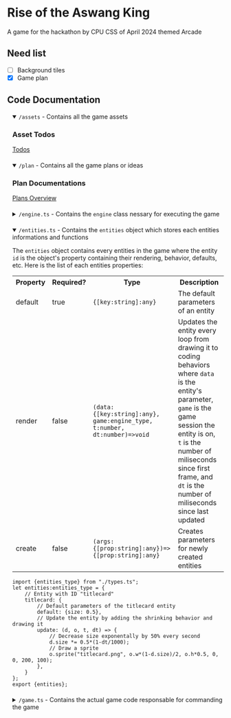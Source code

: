 # Rise of the Aswang King
A game for the hackathon by CPU CSS of April 2024 themed Arcade

## Need list
 - [ ] Background tiles
 - [x] Game plan

## Code Documentation
<style>
details {
    padding-left: 10px;
    border-left: 2px solid #fff2;
    margin-bottom: 20px;
}
</style>
<details open>
    <summary><code>/assets</code> - Contains all the game assets</summary>
    <h3>Asset Todos</h3>
    <p><a href="./plan/2.-asset-todos.md">Todos</a></p>
</details>
<details open>
    <summary><code>/plan</code> - Contains all the game plans or ideas</summary>
  	<h3>Plan Documentations</h3>
    <p><a href="./plan/0.-Plans-Overview.md">Plans Overview</a></p>
</details>
<details>
    <summary><code>/engine.ts</code> - Contains the <code>engine</code> class nessary for executing the game</summary>
    <table>
        <tr><th>Public Methods</th><th>Type</th><th>Default</th><th>Description</th><tr>
        <tr><td><code><span class="hljs-built_in">constructor</span>(width<span class="hljs-attr">?:number</span>, height<span class="hljs-attr">?:number</span>, dom<span class="hljs-attr">?:HTMLCanvasElement</span>)</code></td><td>void</td><td></td><td>Constructor in creating a game session</td><tr>
        <tr><td>dom</td><td>HTMLCanvasElement</td><td>New Canvas</td><td>Canvas element responsible for displaying graphics</td><tr>
        <tr><td>w</td><td>number</td><td>320</td><td>Width of Canvas</td><tr>
        <tr><td>h</td><td>number</td><td>240</td><td>Height of Canvas</td><tr>
        <tr><td>z</td><td>number</td><td>w/320</td><td>Size of 1 asset pixel to canvas pixel</td><tr>
        <tr><td>fps</td><td>number</td><td>30</td><td>Target frames per second</td><tr>
        <tr><td><code><span class="hljs-built_in">load</span>(...files<span class="hljs-attr">:string[]</span>)</code></td><td>void</td><td></td><td>Load files into cache from <code>/asset</code></td><tr>
        <tr><td><code><span class="hljs-built_in">start_loop</span>()</code></td><td>void</td><td></td><td>Starts game loop, trigger by default after <code>load</code></td><tr>
        <tr><td><code><span class="hljs-built_in">stop_loop</span>()</code></td><td>void</td><td></td><td>Stops game loop</td><tr>
        <tr><td><code><span class="hljs-built_in">scene</span>(id<span class="hljs-attr">:string</span>, scene<span class="hljs-attr">?:(dt_start:number,dt_last:number)=>void</span>)</code></td><td>void</td><td></td><td>If <code>scene</code> is undefined or there is no current scene then set <code>id</code> has current scene, if scene is defined then add <code>scene</code> with <code>id</code></td><tr>
        <tr><td><code><span class="hljs-built_in">on</span>(event<span class="hljs-attr">:string</span>, action<span class="hljs-attr">:(...args:any[])=>any</span>)</code></td><td>void</td><td></td><td>Adds an event listener for keyboard or joystick, if inside <code>scene</code> method then only listening if that scene is currently activated, else listening at all times</td><tr>
        <tr><td>sprite_boxed</td><td>boolean</td><td>false</td><td>For debuging, displays a red box on each sprite</td><tr>
        <tr><td><code><span class="hljs-built_in">sprite</span>(img<span class="hljs-attr">:string</span>, x<span class="hljs-attr">:number</span>, y<span class="hljs-attr">:number</span>, cx<span class="hljs-attr">:number</span>, cw<span class="hljs-attr">:number</span>, ch<span class="hljs-attr">:number</span>, x<span class="hljs-attr">:number</span>, fx<span class="hljs-attr">?:boolean</span>, fy<span class="hljs-attr">?:boolean</span>)</code></td><td>void</td><td><code>fx=false</code>, <code>fy=false</code></td><td>Draws a clipped image from a sprite image
            <table>
                <tr><th>Argument</th><th>Description</th></tr>
                <tr><td>img</td><td>The sprite image, ensure it is already loaded in memory!</td></tr>
                <tr><td>x</td><td>X direction to put the clipped image</td></tr>
                <tr><td>y</td><td>Y direction to put the clipped image</td></tr>
                <tr><td>cx</td><td>X direction in sprite image to clip</td></tr>
                <tr><td>cy</td><td>Y direction in sprite image to clip</td></tr>
                <tr><td>cw</td><td>Width of clipped area in sprite image</td></tr>
                <tr><td>ch</td><td>Height of clipped area in sprite image</td></tr>
                <tr><td>fx</td><td>Flip clipped image in the X direction?</td></tr>
                <tr><td>fy</td><td>Flip clipped image in the Y direction?</td></tr>
            </table>
        </td><tr>
        <tr><td><code><span class="hljs-built_in">draw</span>(type<span class="hljs-attr">?:string</span>, data<span class="hljs-attr">?:{[index:string]:any}</span>)</code></td><td>void</td><td></td><td>For debuging, draws an entity of type <code>type</code> with <code>data</code> has its data without its behavior</td><tr>
        <tr><td><code><span class="hljs-built_in">render</span>(p<span class="hljs-attr">?:HTMLElement</span>)</code></td><td>void</td><td><code>p=document.body</code></td><td>Inserts the canvas element to parent element which by default is the page body</td><tr>
    </table>
</details>
<details open>
    <summary><code>/entities.ts</code> - Contains the <code>entities</code> object which stores each entities informations and functions</summary>
    <p>The <code>entities</code> object contains every entities in the game where the entity <code>id</code> is the object's property containing their rendering, behavior, defaults, etc. Here is the list of each entities properties:</p>
    <table>
        <tr><th>Property</th><th>Required?</th><th>Type</th><th>Description</th><tr>
        <tr><td>default</td><td>true</td><td><code>{[key:string]:any}</code></td><td>The default parameters of an entity</td><tr>
        <tr><td>render</td><td>false</td><td><code>(data:{[key:string]:any}, game:engine_type, t:number, dt:number)=>void</code></td><td>Updates the entity every loop from drawing it to coding behaviors where <code>data</code> is the entity's parameter, <code>game</code> is the game session the entity is on, <code>t</code> is the number of miliseconds since first frame, and <code>dt</code> is the number of miliseconds since last updated</td><tr>
        <tr><td>create</td><td>false</td><td><code>(args:{[prop:string]:any})=>{[prop:string]:any}</code></td><td>Creates parameters for newly created entities</td><tr>
    </table>
    <pre><code class="lang-javascript"><span class="hljs-built_in">import</span> {entities_type} <span class="hljs-built_in">from</span> <span class="hljs-string">"./types.ts"</span>;
<span class="hljs-built_in">let</span> entities<span class="hljs-attr">:entities_type</span> = {
    <span class="hljs-comment">// Entity with ID "titlecard"</span>
    titlecard: {
        <span class="hljs-comment">// Default parameters of the titlecard entity</span>
        default: {size: <span class="hljs-number">0.5</span>},
        <span class="hljs-comment">// Update the entity by adding the shrinking behavior and drawing it</span>
        update: (d, o, t, dt) => {
            <span class="hljs-comment">// Decrease size exponentally by 50% every second</span>
            <span class="hljs-built_in">d</span>.size *= <span class="hljs-number">0.5</span>*(<span class="hljs-number">1</span>-dt/<span class="hljs-number">1000</span>);
            <span class="hljs-comment">// Draw a sprite</span>
            <span class="hljs-built_in">o</span>.sprite(<span class="hljs-string">"titlecard.png"</span>, <span class="hljs-built_in">o</span>.w*(<span class="hljs-number">1</span>-<span class="hljs-built_in">d</span>.size)/<span class="hljs-number">2</span>, <span class="hljs-built_in">o</span>.h*<span class="hljs-number">0.5</span>, <span class="hljs-number">0</span>, <span class="hljs-number">0</span>, <span class="hljs-number">200</span>, <span class="hljs-number">100</span>);
        },
    }
};
<span class="hljs-built_in">export</span> {entities};</code></pre>
</details>
<details>
    <summary><code>/game.ts</code> - Contains the actual game code responsable for commanding the game</summary>
    <p>Here is an example of <code>/game.js</code> with comments using the class <code>engine</code> defined in <code>/engine.ts</code>:</p>
    <pre><code class="lang-javascript"><span class="hljs-comment">// Import engine class</span>
<span class="hljs-built_in">import</span> {engine} <span class="hljs-built_in">from</span> <span class="hljs-string">"./engine.ts"</span>;
<span class="hljs-comment">// Create new game session with 640x480 screen</span>
<span class="hljs-built_in">let</span> game = <span class="hljs-built_in">new</span> engine(<span class="hljs-number">640</span>, <span class="hljs-number">480</span>);</code>
<span class="hljs-comment">// Display canvas into html body</span>
<span class="hljs-built_in">game</span>.render();</code>
<span class="hljs-comment">// Load nessary files into memory</span>
<span class="hljs-built_in">game</span>.load(<span class="hljs-string">"sprites.png"</span>, <span class="hljs-string">"sprites.png"</span>, <span class="hljs-string">"music.mp3"</span>);
<span class="hljs-comment">// Create new scene by default it become the active scene</span>
<span class="hljs-built_in">game</span>.scene(<span class="hljs-string">"menu"</span>, (t, dt) => {
    <span class="hljs-comment">// Draw the title card entity defined from "entity.ts"</span>
    <span class="hljs-built_in">game</span>.draw(<span class="hljs-string">"titlecard"</span>);
    <span class="hljs-comment">// Draw the play button entity with parameters</span>
    <span class="hljs-built_in">game</span>.draw(<span class="hljs-string">"play"</span>, {text: <span class="hljs-string">"Play!"</span>});
    <span class="hljs-comment">// Switch to next scene when the "Enter" or "Space" key is pressed</span>
    <span class="hljs-built_in">game</span>.on(<span class="hljs-string">"enter,space"</span>, ()=><span class="hljs-built_in">game</span>.scene(<span class="hljs-string">"level1"</span>));
});
<span class="hljs-comment">// Create entity has player</span>
<span class="hljs-built_in">let</span> player = <span class="hljs-built_in">game</span>.entity(<span class="hljs-string">"player"</span>);
<span class="hljs-comment">// Create next scene named "level1"</span></code>
<span class="hljs-built_in">game</span>.scene(<span class="hljs-string">"menu"</span>, (t, dt) => {
    <span class="hljs-comment">// Update the player</span>
    <span class="hljs-built_in">game</span>.add(<span class="hljs-built_in">player</span>);
});
</code></pre>
</details>